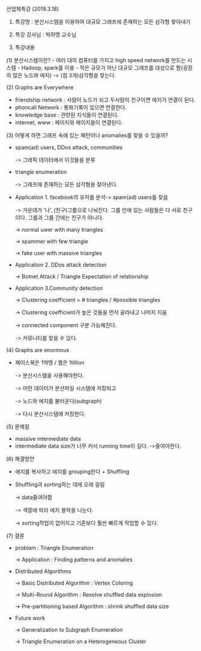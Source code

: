 산업체특강 (2019.3.18)

1. 특강명 : 분산시스템을 이용하여 대규모 그래프에 존재하는 모든 삼각형 찾아내기

2. 특강 강사님 : 박하명 교수님

3. 특강내용

  (1) 분산시스템이란?
    - 여러 대의 컴퓨터를 가지고 high speed network를 만드는 시스템
    - Hadoop, spark를 이용
    - 작은 규모가 아닌 대규모 그래프를 대상으로 함(굉장히 많은 노드와 에지)
      -> (점 3개)삼각형을 찾는다.

(2) Graphs are Everywhere
- friendship network : 사람이 노드가 되고 두사람이 친구이면 에지가 연결이 된다.
- phoncall Network : 통화기록이 있으면 연결한다.
- knowledge base : 관련된 지식들이 연결된다.
- internet, www : 페이지와 페이지들이 연결된다.

(3) 어떻게 하면 그래프 속에 있는 패턴이나 anomalies를 찾을 수 있을까?
- spam(ad) users, DDos attack, communities

  -> 그래픽 데이터에서 이것들을 분류
- triangle enumeration

  -> 그래프에 존재하는 모든 삼각형을 찾아낸다.

- Application 1. facebook의 유저를 분석-> spam(ad) users를 찾음
  
  -> 가운데가 ‘나’, (친구)그룹으로 나눠진다. 그룹 안에 있는 사람들은 다 서로 친구이다.
     그룹과 그룹 간에는 친구가 아니다.

  -> normal uwer with many triangles
  
  -> spammer with few triangle
  
  -> fake user with massive triangles

- Application 2. DDos attack detection
  
  -> Botnet Attack / Triangle Expectation of relationship

- Application 3.Community detection
  
  -> Clustering coefficient = # triangles / #possible triangles
  
  -> Clustering coefficient가 높은 것들을 먼저 골라내고 나머지 지움
  
  -> connected component 구분 가능해진다.
  
  -> 커뮤니티를 찾을 수 있다.

(4) Graphs are enormous
- 페이스북은 1억명 / 웹은 1tillion
  
  -> 분산시스템을 사용해야한다.
  
  -> 어떤 데이터가 분산파일 시스템에 저장되고
  
  -> 노드와 에지를 불러온다(subgraph)
  
  -> 다시 분산시스템에 저장한다.

(5) 문제점
- massive intermediate data
- intermediate data size가 너무 커서 running time이 길다. ->줄여야한다.

(6) 해결방안
- 에지를 복사하고 에지를 grouping한다 + Shuffling
- Shuffling과 sorting하는 데에 오래 걸림
  
  -> data줄여야함
  
  -> 색깔에 따라 에지 블락을 나눈다.
  
  -> sorting작업이 없어지고 기존보다 훨씬 빠르게 작업할 수 있다.

(7) 결론
- problem : Triangle Enumeration
  
  -> Application : Finding patterns and anomalies
- Distributed Algorithms
  
  -> Basic Distributed Algorithm : Vertex Coloring
  
  -> Multi-Round Algorithm : Resolve shuffled data explosion
  
  -> Pre-partitioning based Algorithm : shrink shuffled data size
- Future work
  
  -> Generalization to Subgraph Enumeration
  
  -> Triangle Enumeration on a Heterogeneous Cluster

